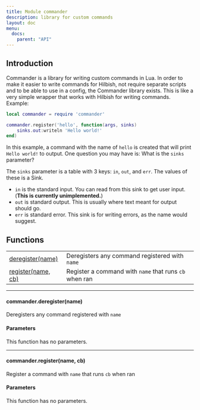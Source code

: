 ```yaml
---
title: Module commander
description: library for custom commands
layout: doc
menu:
  docs:
    parent: "API"
---
```


## Introduction

Commander is a library for writing custom commands in Lua.
In order to make it easier to write commands for Hilbish,
not require separate scripts and to be able to use in a config,
the Commander library exists. This is like a very simple wrapper
that works with Hilbish for writing commands. Example:

```lua
local commander = require 'commander'

commander.register('hello', function(args, sinks)
	sinks.out:writeln 'Hello world!'
end)
```

In this example, a command with the name of `hello` is created
that will print `Hello world!` to output. One question you may
have is: What is the `sinks` parameter?

The `sinks` parameter is a table with 3 keys: `in`, `out`,
and `err`. The values of these is a <a href="/Hilbish/docs/api/hilbish/#sink" style="text-decoration: none;">Sink</a>.

- `in` is the standard input. You can read from this sink
to get user input. (**This is currently unimplemented.**)
- `out` is standard output. This is usually where text meant for
output should go.
- `err` is standard error. This sink is for writing errors, as the
name would suggest.

## Functions
|||
|----|----|
|<a href="#deregister">deregister(name)</a>|Deregisters any command registered with `name`|
|<a href="#register">register(name, cb)</a>|Register a command with `name` that runs `cb` when ran|

<hr><div id='deregister'>
<h4 class='heading'>
commander.deregister(name)
<a href="#deregister" class='heading-link'>
	<i class="fas fa-paperclip"></i>
</a>
</h4>

Deregisters any command registered with `name`
#### Parameters
This function has no parameters.  
</div><hr><div id='register'>
<h4 class='heading'>
commander.register(name, cb)
<a href="#register" class='heading-link'>
	<i class="fas fa-paperclip"></i>
</a>
</h4>

Register a command with `name` that runs `cb` when ran
#### Parameters
This function has no parameters.  
</div>